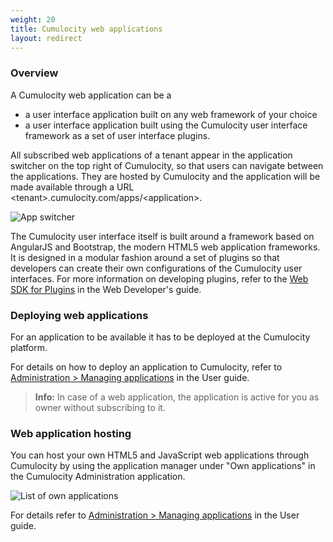 ```yaml
---
weight: 20
title: Cumulocity web applications
layout: redirect
---
```


### Overview

A Cumulocity web application can be a

* a user interface application built on any web framework of your choice
* a user interface application built using the Cumulocity user interface framework as a set of user interface plugins.

All subscribed web applications of a tenant appear in the application switcher on the top right of Cumulocity, so that users can navigate between the applications. They are hosted by Cumulocity and the application will be made available through a URL &lt;tenant&gt;.cumulocity.com/apps/&lt;application&gt;.

<img src="/images/concepts-guide/Administration/admin-app-switcher.png" alt="App switcher">

The Cumulocity user interface itself is built around a framework based on AngularJS and Bootstrap, the modern HTML5 web application frameworks. It is designed in a modular fashion around a set of plugins so that developers can create their own configurations of the Cumulocity user interfaces. For more information on developing plugins, refer to the [Web SDK for Plugins](/guides/web/introduction) in the Web Developer's guide.

### Deploying web applications

For an application to be available it has to be deployed at the Cumulocity platform. 

For details on how to deploy an application to Cumulocity, refer to [Administration > Managing applications](/guides/users-guide/administration#applications) in the User guide. 

> **Info:** In case of a web application, the application is active for you as owner without subscribing to it.

### Web application hosting

You can host your own HTML5 and JavaScript web applications through Cumulocity by using the application manager under "Own applications" in the Cumulocity Administration application.

![List of own applications](/images/concepts-guide/Administration/admin-applications-own.png)

For details refer to  [Administration > Managing applications](/guides/users-guide/administration#applications) in the User guide. 
